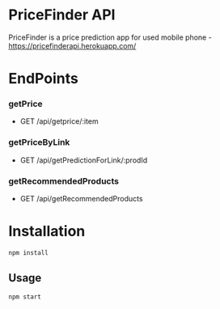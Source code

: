 # PriceFinder API


PriceFinder is a price prediction app for used mobile phone   - https://pricefinderapi.herokuapp.com/


# EndPoints
### getPrice
- GET /api/getprice/:item 
### getPriceByLink
- GET /api/getPredictionForLink/:prodId
### getRecommendedProducts
- GET /api/getRecommendedProducts 
# Installation



```bash
npm install
```

## Usage

```node
npm start
```




